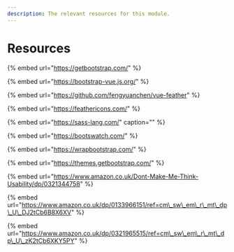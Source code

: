 ```yaml
---
description: The relevant resources for this module.
---
```


# Resources

{% embed url="https://getbootstrap.com/" %}

{% embed url="https://bootstrap-vue.js.org/" %}

{% embed url="https://github.com/fengyuanchen/vue-feather" %}

{% embed url="https://feathericons.com/" %}

{% embed url="https://sass-lang.com/" caption="" %}

{% embed url="https://bootswatch.com/" %}

{% embed url="https://wrapbootstrap.com/" %}

{% embed url="https://themes.getbootstrap.com/" %}

{% embed url="https://www.amazon.co.uk/Dont-Make-Me-Think-Usability/dp/0321344758" %}

{% embed url="https://www.amazon.co.uk/dp/0133966151/ref=cm\_sw\_em\_r\_mt\_dp\_U\_DJ2tCb6B8X6XV" %}

{% embed url="https://www.amazon.co.uk/dp/0321965515/ref=cm\_sw\_em\_r\_mt\_dp\_U\_zK2tCb6XKY5PY" %}





